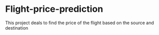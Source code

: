 # Flight-price-prediction
This project deals to find the price of the flight based on the source and destination
